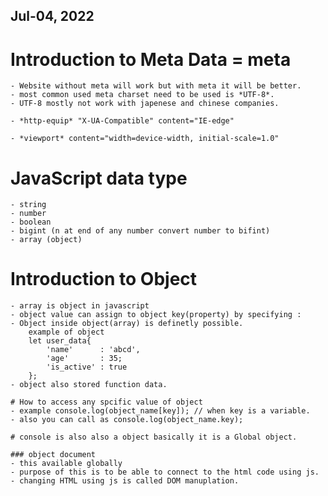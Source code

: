 ## Jul-04, 2022

# Introduction to Meta Data = meta
    - Website without meta will work but with meta it will be better.
    - most common used meta charset need to be used is *UTF-8*.
    - UTF-8 mostly not work with japenese and chinese companies.

    - *http-equip* "X-UA-Compatible" content="IE-edge"

    - *viewport* content="width=device-width, initial-scale=1.0"

# JavaScript data type
    - string
    - number
    - boolean
    - bigint (n at end of any number convert number to bifint)
    - array (object)

# Introduction to Object
    - array is object in javascript
    - object value can assign to object key(property) by specifying :
    - Object inside object(array) is definetly possible.
        example of object
        let user_data{
            'name'      : 'abcd',
            'age'       : 35;
            'is_active' : true
        };
    - object also stored function data.

    # How to access any spcific value of object
    - example console.log(object_name[key]); // when key is a variable.
    - also you can call as console.log(object_name.key);

    # console is also also a object basically it is a Global object.

    ### object document
    - this available globally 
    - purpose of this is to be able to connect to the html code using js.
    - changing HTML using js is called DOM manuplation.